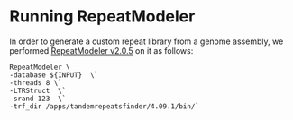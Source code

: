 # Running RepeatModeler
In order to generate a custom repeat library from a genome assembly, we performed [RepeatModeler v2.0.5](https://www.repeatmasker.org/RepeatModeler/) on it as follows:
```
RepeatModeler \
-database ${INPUT}  \`
-threads 8 \`
-LTRStruct  \`
-srand 123  \`
-trf_dir /apps/tandemrepeatsfinder/4.09.1/bin/`
```

